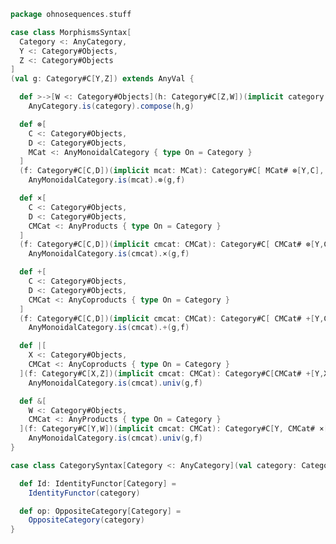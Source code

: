 
```scala
package ohnosequences.stuff

case class MorphismsSyntax[
  Category <: AnyCategory,
  Y <: Category#Objects,
  Z <: Category#Objects
]
(val g: Category#C[Y,Z]) extends AnyVal {

  def >->[W <: Category#Objects](h: Category#C[Z,W])(implicit category: Category): Category#C[Y,W] =
    AnyCategory.is(category).compose(h,g)

  def ⊗[
    C <: Category#Objects,
    D <: Category#Objects,
    MCat <: AnyMonoidalCategory { type On = Category }
  ]
  (f: Category#C[C,D])(implicit mcat: MCat): Category#C[ MCat# ⊗[Y,C], MCat# ⊗[Z,D]] =
    AnyMonoidalCategory.is(mcat).⊗(g,f)

  def ×[
    C <: Category#Objects,
    D <: Category#Objects,
    CMCat <: AnyProducts { type On = Category }
  ]
  (f: Category#C[C,D])(implicit cmcat: CMCat): Category#C[ CMCat# ⊗[Y,C], CMCat# ⊗[Z,D]] =
    AnyMonoidalCategory.is(cmcat).×(g,f)

  def +[
    C <: Category#Objects,
    D <: Category#Objects,
    CMCat <: AnyCoproducts { type On = Category }
  ]
  (f: Category#C[C,D])(implicit cmcat: CMCat): Category#C[ CMCat# +[Y,C], CMCat# +[Z,D]] =
    AnyMonoidalCategory.is(cmcat).+(g,f)

  def |[
    X <: Category#Objects,
    CMCat <: AnyCoproducts { type On = Category }
  ](f: Category#C[X,Z])(implicit cmcat: CMCat): Category#C[CMCat# +[Y,X], Z] =
    AnyMonoidalCategory.is(cmcat).univ(g,f)

  def &[
    W <: Category#Objects,
    CMCat <: AnyProducts { type On = Category }
  ](f: Category#C[Y,W])(implicit cmcat: CMCat): Category#C[Y, CMCat# ×[Z,W]] =
    AnyMonoidalCategory.is(cmcat).univ(g,f)
}

case class CategorySyntax[Category <: AnyCategory](val category: Category) extends AnyVal {

  def Id: IdentityFunctor[Category] =
    IdentityFunctor(category)

  def op: OppositeCategory[Category] =
    OppositeCategory(category)
}

```




[test/scala/categories.scala]: ../../../test/scala/categories.scala.md
[main/scala/monoidalCategories.scala]: ../monoidalCategories.scala.md
[main/scala/distributiveLaws.scala]: ../distributiveLaws.scala.md
[main/scala/package.scala]: ../package.scala.md
[main/scala/monads.scala]: ../monads.scala.md
[main/scala/syntax/package.scala]: package.scala.md
[main/scala/syntax/functors.scala]: functors.scala.md
[main/scala/syntax/categories.scala]: categories.scala.md
[main/scala/monoidalFunctors.scala]: ../monoidalFunctors.scala.md
[main/scala/kleisliCoproducts.scala]: ../kleisliCoproducts.scala.md
[main/scala/functors.scala]: ../functors.scala.md
[main/scala/naturalTransformations.scala]: ../naturalTransformations.scala.md
[main/scala/kleisli.scala]: ../kleisli.scala.md
[main/scala/categories.scala]: ../categories.scala.md